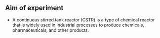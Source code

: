 ## Aim of experiment

- A continuous stirred tank reactor (CSTR) is a type of chemical reactor that is widely used in industrial processes to produce chemicals, pharmaceuticals, and other products.